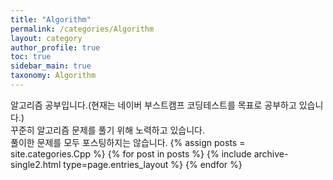 ```yaml
---
title: "Algorithm"
permalink: /categories/Algorithm
layout: category
author_profile: true
toc: true
sidebar_main: true
taxonomy: Algorithm
---
```

알고리즘 공부입니다.(현재는 네이버 부스트캠프 코딩테스트를 목표로 공부하고 있습니다.)
<br/>꾸준히 알고리즘 문제를 풀기 위해 노력하고 있습니다.<br/>
풀이한 문제를 모두 포스팅하지는 않습니다.
{% assign posts = site.categories.Cpp %}
{% for post in posts %} {% include archive-single2.html type=page.entries_layout %} {% endfor %}